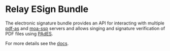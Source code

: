 # Relay ESign Bundle

The electronic signature bundle provides an API for interacting with multiple
[pdf-as](https://www.egiz.gv.at/en/schwerpunkte/16-pdf-as) and [moa-ssp](https://www.egiz.gv.at/en/schwerpunkte/13-moaspssid)
servers and allows singing and signature verification of PDF files using [PAdES](https://en.wikipedia.org/wiki/PAdES).

For more details see the [docs](./docs/index.md).
